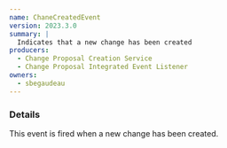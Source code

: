 ```yaml
---
name: ChaneCreatedEvent
version: 2023.3.0
summary: |
  Indicates that a new change has been created
producers:
  - Change Proposal Creation Service
  - Change Proposal Integrated Event Listener
owners:
  - sbegaudeau
---
```


### Details

This event is fired when a new change has been created.

<NodeGraph title="Consumer / Producer Diagram" />